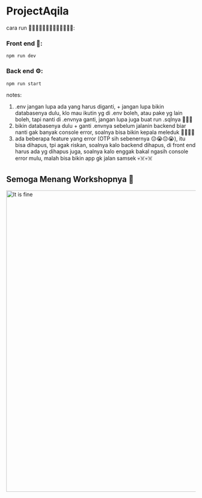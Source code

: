 ﻿# ProjectAqila
cara run 🏃‍♂️🏃‍♀️🏃🏃‍➡️🏃‍♀️‍➡️🏃‍♂️‍➡️:
### Front end 🎨:
```
npm run dev
```
### Back end ⚙️:
```
npm run start
```


notes:
1. .env jangan lupa ada yang harus diganti, + jangan lupa bikin databasenya dulu, klo mau ikutin yg di .env boleh, atau pake yg lain boleh, tapi nanti di .envnya ganti, jangan lupa juga buat run .sqlnya 📝📝📝
2. bikin databasenya dulu + ganti .envnya sebelum jalanin backend biar nanti gak banyak console error, soalnya bisa bikin kepala meleduk 🤯🤯🤯🤯
3. ada beberapa feature yang error (OTP sih sebenernya 😔😭😔😭), itu bisa dihapus, tpi agak riskan, soalnya kalo backend dihapus, di front end harus ada yg dihapus juga, soalnya kalo enggak bakal ngasih console error mulu, malah bisa bikin app gk jalan samsek 💀☠️💀☠️

## Semoga Menang Workshopnya 🥇
<img align="right" alt="It is fine" width="800" src="https://media.giphy.com/media/UKWxGMEPjRwCA/giphy.gif">
